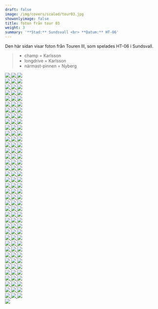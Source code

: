 ```yaml
---  
draft: false  
image: /img/covers/scaled/tour03.jpg  
showonlyimage: false  
title: foton från tour 03  
weight: 3  
summary: '**Stad:** Sundsvall <br> **Datum:** HT-06'  
---
```


Den här sidan visar foton från Touren III, som spelades HT-06 i
Sundsvall.

> -   champ = Karlsson  
> -   longdrive = Karlsson  
> -   närmast-pinnen = Nyberg

<div class="col-md-8"> <div class="row">  
<a href="/img/tour03/scaled/001.JPG" data-toggle="lightbox" data-gallery="example-gallery" class="col-sm-4">
<img src="/img/tour03/thumbs/001.JPG" class="img-fluid"> </a>  
<a href="/img/tour03/scaled/002.JPG" data-toggle="lightbox" data-gallery="example-gallery" class="col-sm-4">
<img src="/img/tour03/thumbs/002.JPG" class="img-fluid"> </a>  
<a href="/img/tour03/scaled/003.JPG" data-toggle="lightbox" data-gallery="example-gallery" class="col-sm-4">
<img src="/img/tour03/thumbs/003.JPG" class="img-fluid"> </a> </div>
<div class="row">  
<a href="/img/tour03/scaled/004.JPG" data-toggle="lightbox" data-gallery="example-gallery" class="col-sm-4">
<img src="/img/tour03/thumbs/004.JPG" class="img-fluid"> </a>  
<a href="/img/tour03/scaled/005.JPG" data-toggle="lightbox" data-gallery="example-gallery" class="col-sm-4">
<img src="/img/tour03/thumbs/005.JPG" class="img-fluid"> </a>  
<a href="/img/tour03/scaled/006.JPG" data-toggle="lightbox" data-gallery="example-gallery" class="col-sm-4">
<img src="/img/tour03/thumbs/006.JPG" class="img-fluid"> </a> </div>
<div class="row">  
<a href="/img/tour03/scaled/007.JPG" data-toggle="lightbox" data-gallery="example-gallery" class="col-sm-4">
<img src="/img/tour03/thumbs/007.JPG" class="img-fluid"> </a>  
<a href="/img/tour03/scaled/008.JPG" data-toggle="lightbox" data-gallery="example-gallery" class="col-sm-4">
<img src="/img/tour03/thumbs/008.JPG" class="img-fluid"> </a>  
<a href="/img/tour03/scaled/009.JPG" data-toggle="lightbox" data-gallery="example-gallery" class="col-sm-4">
<img src="/img/tour03/thumbs/009.JPG" class="img-fluid"> </a> </div>
<div class="row">  
<a href="/img/tour03/scaled/010.JPG" data-toggle="lightbox" data-gallery="example-gallery" class="col-sm-4">
<img src="/img/tour03/thumbs/010.JPG" class="img-fluid"> </a>  
<a href="/img/tour03/scaled/011.JPG" data-toggle="lightbox" data-gallery="example-gallery" class="col-sm-4">
<img src="/img/tour03/thumbs/011.JPG" class="img-fluid"> </a>  
<a href="/img/tour03/scaled/012.JPG" data-toggle="lightbox" data-gallery="example-gallery" class="col-sm-4">
<img src="/img/tour03/thumbs/012.JPG" class="img-fluid"> </a> </div>
<div class="row">  
<a href="/img/tour03/scaled/013.JPG" data-toggle="lightbox" data-gallery="example-gallery" class="col-sm-4">
<img src="/img/tour03/thumbs/013.JPG" class="img-fluid"> </a>  
<a href="/img/tour03/scaled/014.JPG" data-toggle="lightbox" data-gallery="example-gallery" class="col-sm-4">
<img src="/img/tour03/thumbs/014.JPG" class="img-fluid"> </a>  
<a href="/img/tour03/scaled/015.JPG" data-toggle="lightbox" data-gallery="example-gallery" class="col-sm-4">
<img src="/img/tour03/thumbs/015.JPG" class="img-fluid"> </a> </div>
<div class="row">  
<a href="/img/tour03/scaled/016.JPG" data-toggle="lightbox" data-gallery="example-gallery" class="col-sm-4">
<img src="/img/tour03/thumbs/016.JPG" class="img-fluid"> </a>  
<a href="/img/tour03/scaled/017.JPG" data-toggle="lightbox" data-gallery="example-gallery" class="col-sm-4">
<img src="/img/tour03/thumbs/017.JPG" class="img-fluid"> </a>  
<a href="/img/tour03/scaled/018.JPG" data-toggle="lightbox" data-gallery="example-gallery" class="col-sm-4">
<img src="/img/tour03/thumbs/018.JPG" class="img-fluid"> </a> </div>
<div class="row">  
<a href="/img/tour03/scaled/019.JPG" data-toggle="lightbox" data-gallery="example-gallery" class="col-sm-4">
<img src="/img/tour03/thumbs/019.JPG" class="img-fluid"> </a>  
<a href="/img/tour03/scaled/020.JPG" data-toggle="lightbox" data-gallery="example-gallery" class="col-sm-4">
<img src="/img/tour03/thumbs/020.JPG" class="img-fluid"> </a>  
<a href="/img/tour03/scaled/021.JPG" data-toggle="lightbox" data-gallery="example-gallery" class="col-sm-4">
<img src="/img/tour03/thumbs/021.JPG" class="img-fluid"> </a> </div>
<div class="row">  
<a href="/img/tour03/scaled/022.JPG" data-toggle="lightbox" data-gallery="example-gallery" class="col-sm-4">
<img src="/img/tour03/thumbs/022.JPG" class="img-fluid"> </a>  
<a href="/img/tour03/scaled/023.JPG" data-toggle="lightbox" data-gallery="example-gallery" class="col-sm-4">
<img src="/img/tour03/thumbs/023.JPG" class="img-fluid"> </a>  
<a href="/img/tour03/scaled/024.JPG" data-toggle="lightbox" data-gallery="example-gallery" class="col-sm-4">
<img src="/img/tour03/thumbs/024.JPG" class="img-fluid"> </a> </div>
<div class="row">  
<a href="/img/tour03/scaled/025.JPG" data-toggle="lightbox" data-gallery="example-gallery" class="col-sm-4">
<img src="/img/tour03/thumbs/025.JPG" class="img-fluid"> </a>  
<a href="/img/tour03/scaled/026.JPG" data-toggle="lightbox" data-gallery="example-gallery" class="col-sm-4">
<img src="/img/tour03/thumbs/026.JPG" class="img-fluid"> </a>  
<a href="/img/tour03/scaled/027.JPG" data-toggle="lightbox" data-gallery="example-gallery" class="col-sm-4">
<img src="/img/tour03/thumbs/027.JPG" class="img-fluid"> </a> </div>
<div class="row">  
<a href="/img/tour03/scaled/028.JPG" data-toggle="lightbox" data-gallery="example-gallery" class="col-sm-4">
<img src="/img/tour03/thumbs/028.JPG" class="img-fluid"> </a>  
<a href="/img/tour03/scaled/029.JPG" data-toggle="lightbox" data-gallery="example-gallery" class="col-sm-4">
<img src="/img/tour03/thumbs/029.JPG" class="img-fluid"> </a>  
<a href="/img/tour03/scaled/030.JPG" data-toggle="lightbox" data-gallery="example-gallery" class="col-sm-4">
<img src="/img/tour03/thumbs/030.JPG" class="img-fluid"> </a> </div>
<div class="row">  
<a href="/img/tour03/scaled/031.JPG" data-toggle="lightbox" data-gallery="example-gallery" class="col-sm-4">
<img src="/img/tour03/thumbs/031.JPG" class="img-fluid"> </a>  
<a href="/img/tour03/scaled/032.JPG" data-toggle="lightbox" data-gallery="example-gallery" class="col-sm-4">
<img src="/img/tour03/thumbs/032.JPG" class="img-fluid"> </a>  
<a href="/img/tour03/scaled/033.JPG" data-toggle="lightbox" data-gallery="example-gallery" class="col-sm-4">
<img src="/img/tour03/thumbs/033.JPG" class="img-fluid"> </a> </div>
<div class="row">  
<a href="/img/tour03/scaled/034.JPG" data-toggle="lightbox" data-gallery="example-gallery" class="col-sm-4">
<img src="/img/tour03/thumbs/034.JPG" class="img-fluid"> </a>  
<a href="/img/tour03/scaled/035.JPG" data-toggle="lightbox" data-gallery="example-gallery" class="col-sm-4">
<img src="/img/tour03/thumbs/035.JPG" class="img-fluid"> </a>  
<a href="/img/tour03/scaled/036.JPG" data-toggle="lightbox" data-gallery="example-gallery" class="col-sm-4">
<img src="/img/tour03/thumbs/036.JPG" class="img-fluid"> </a> </div>
<div class="row">  
<a href="/img/tour03/scaled/037.JPG" data-toggle="lightbox" data-gallery="example-gallery" class="col-sm-4">
<img src="/img/tour03/thumbs/037.JPG" class="img-fluid"> </a>  
<a href="/img/tour03/scaled/038.JPG" data-toggle="lightbox" data-gallery="example-gallery" class="col-sm-4">
<img src="/img/tour03/thumbs/038.JPG" class="img-fluid"> </a>  
<a href="/img/tour03/scaled/039.JPG" data-toggle="lightbox" data-gallery="example-gallery" class="col-sm-4">
<img src="/img/tour03/thumbs/039.JPG" class="img-fluid"> </a> </div>
<div class="row">  
<a href="/img/tour03/scaled/040.JPG" data-toggle="lightbox" data-gallery="example-gallery" class="col-sm-4">
<img src="/img/tour03/thumbs/040.JPG" class="img-fluid"> </a>  
<a href="/img/tour03/scaled/041.JPG" data-toggle="lightbox" data-gallery="example-gallery" class="col-sm-4">
<img src="/img/tour03/thumbs/041.JPG" class="img-fluid"> </a>  
<a href="/img/tour03/scaled/042.JPG" data-toggle="lightbox" data-gallery="example-gallery" class="col-sm-4">
<img src="/img/tour03/thumbs/042.JPG" class="img-fluid"> </a> </div>
<div class="row">  
<a href="/img/tour03/scaled/043.JPG" data-toggle="lightbox" data-gallery="example-gallery" class="col-sm-4">
<img src="/img/tour03/thumbs/043.JPG" class="img-fluid"> </a>  
<a href="/img/tour03/scaled/044.JPG" data-toggle="lightbox" data-gallery="example-gallery" class="col-sm-4">
<img src="/img/tour03/thumbs/044.JPG" class="img-fluid"> </a>  
<a href="/img/tour03/scaled/045.JPG" data-toggle="lightbox" data-gallery="example-gallery" class="col-sm-4">
<img src="/img/tour03/thumbs/045.JPG" class="img-fluid"> </a> </div>
<div class="row">  
<a href="/img/tour03/scaled/046.JPG" data-toggle="lightbox" data-gallery="example-gallery" class="col-sm-4">
<img src="/img/tour03/thumbs/046.JPG" class="img-fluid"> </a>  
<a href="/img/tour03/scaled/047.JPG" data-toggle="lightbox" data-gallery="example-gallery" class="col-sm-4">
<img src="/img/tour03/thumbs/047.JPG" class="img-fluid"> </a>  
<a href="/img/tour03/scaled/048.JPG" data-toggle="lightbox" data-gallery="example-gallery" class="col-sm-4">
<img src="/img/tour03/thumbs/048.JPG" class="img-fluid"> </a> </div>
<div class="row">  
<a href="/img/tour03/scaled/049.JPG" data-toggle="lightbox" data-gallery="example-gallery" class="col-sm-4">
<img src="/img/tour03/thumbs/049.JPG" class="img-fluid"> </a>  
<a href="/img/tour03/scaled/050.JPG" data-toggle="lightbox" data-gallery="example-gallery" class="col-sm-4">
<img src="/img/tour03/thumbs/050.JPG" class="img-fluid"> </a>  
<a href="/img/tour03/scaled/051.JPG" data-toggle="lightbox" data-gallery="example-gallery" class="col-sm-4">
<img src="/img/tour03/thumbs/051.JPG" class="img-fluid"> </a> </div>
<div class="row">  
<a href="/img/tour03/scaled/052.JPG" data-toggle="lightbox" data-gallery="example-gallery" class="col-sm-4">
<img src="/img/tour03/thumbs/052.JPG" class="img-fluid"> </a>  
<a href="/img/tour03/scaled/053.JPG" data-toggle="lightbox" data-gallery="example-gallery" class="col-sm-4">
<img src="/img/tour03/thumbs/053.JPG" class="img-fluid"> </a>  
<a href="/img/tour03/scaled/054.JPG" data-toggle="lightbox" data-gallery="example-gallery" class="col-sm-4">
<img src="/img/tour03/thumbs/054.JPG" class="img-fluid"> </a> </div>
<div class="row">  
<a href="/img/tour03/scaled/055.JPG" data-toggle="lightbox" data-gallery="example-gallery" class="col-sm-4">
<img src="/img/tour03/thumbs/055.JPG" class="img-fluid"> </a>  
<a href="/img/tour03/scaled/056.JPG" data-toggle="lightbox" data-gallery="example-gallery" class="col-sm-4">
<img src="/img/tour03/thumbs/056.JPG" class="img-fluid"> </a>  
<a href="/img/tour03/scaled/057.JPG" data-toggle="lightbox" data-gallery="example-gallery" class="col-sm-4">
<img src="/img/tour03/thumbs/057.JPG" class="img-fluid"> </a> </div>
<div class="row">  
<a href="/img/tour03/scaled/058.JPG" data-toggle="lightbox" data-gallery="example-gallery" class="col-sm-4">
<img src="/img/tour03/thumbs/058.JPG" class="img-fluid"> </a>  
<a href="/img/tour03/scaled/059.JPG" data-toggle="lightbox" data-gallery="example-gallery" class="col-sm-4">
<img src="/img/tour03/thumbs/059.JPG" class="img-fluid"> </a>  
<a href="/img/tour03/scaled/060.JPG" data-toggle="lightbox" data-gallery="example-gallery" class="col-sm-4">
<img src="/img/tour03/thumbs/060.JPG" class="img-fluid"> </a> </div>
<div class="row">  
<a href="/img/tour03/scaled/061.JPG" data-toggle="lightbox" data-gallery="example-gallery" class="col-sm-4">
<img src="/img/tour03/thumbs/061.JPG" class="img-fluid"> </a>  
<a href="/img/tour03/scaled/062.JPG" data-toggle="lightbox" data-gallery="example-gallery" class="col-sm-4">
<img src="/img/tour03/thumbs/062.JPG" class="img-fluid"> </a>  
<a href="/img/tour03/scaled/063.JPG" data-toggle="lightbox" data-gallery="example-gallery" class="col-sm-4">
<img src="/img/tour03/thumbs/063.JPG" class="img-fluid"> </a> </div>
<div class="row">  
<a href="/img/tour03/scaled/064.JPG" data-toggle="lightbox" data-gallery="example-gallery" class="col-sm-4">
<img src="/img/tour03/thumbs/064.JPG" class="img-fluid"> </a>  
<a href="/img/tour03/scaled/065.JPG" data-toggle="lightbox" data-gallery="example-gallery" class="col-sm-4">
<img src="/img/tour03/thumbs/065.JPG" class="img-fluid"> </a>  
<a href="/img/tour03/scaled/066.JPG" data-toggle="lightbox" data-gallery="example-gallery" class="col-sm-4">
<img src="/img/tour03/thumbs/066.JPG" class="img-fluid"> </a> </div>
<div class="row">  
<a href="/img/tour03/scaled/067.JPG" data-toggle="lightbox" data-gallery="example-gallery" class="col-sm-4">
<img src="/img/tour03/thumbs/067.JPG" class="img-fluid"> </a>  
<a href="/img/tour03/scaled/068.JPG" data-toggle="lightbox" data-gallery="example-gallery" class="col-sm-4">
<img src="/img/tour03/thumbs/068.JPG" class="img-fluid"> </a>  
<a href="/img/tour03/scaled/069.JPG" data-toggle="lightbox" data-gallery="example-gallery" class="col-sm-4">
<img src="/img/tour03/thumbs/069.JPG" class="img-fluid"> </a> </div>
<div class="row">  
<a href="/img/tour03/scaled/070.JPG" data-toggle="lightbox" data-gallery="example-gallery" class="col-sm-4">
<img src="/img/tour03/thumbs/070.JPG" class="img-fluid"> </a>  
<a href="/img/tour03/scaled/071.JPG" data-toggle="lightbox" data-gallery="example-gallery" class="col-sm-4">
<img src="/img/tour03/thumbs/071.JPG" class="img-fluid"> </a>  
<a href="/img/tour03/scaled/072.JPG" data-toggle="lightbox" data-gallery="example-gallery" class="col-sm-4">
<img src="/img/tour03/thumbs/072.JPG" class="img-fluid"> </a> </div>
<div class="row">  
<a href="/img/tour03/scaled/073.JPG" data-toggle="lightbox" data-gallery="example-gallery" class="col-sm-4">
<img src="/img/tour03/thumbs/073.JPG" class="img-fluid"> </a>  
<a href="/img/tour03/scaled/074.JPG" data-toggle="lightbox" data-gallery="example-gallery" class="col-sm-4">
<img src="/img/tour03/thumbs/074.JPG" class="img-fluid"> </a>  
<a href="/img/tour03/scaled/075.JPG" data-toggle="lightbox" data-gallery="example-gallery" class="col-sm-4">
<img src="/img/tour03/thumbs/075.JPG" class="img-fluid"> </a> </div>
<div class="row">  
<a href="/img/tour03/scaled/076.JPG" data-toggle="lightbox" data-gallery="example-gallery" class="col-sm-4">
<img src="/img/tour03/thumbs/076.JPG" class="img-fluid"> </a>  
<a href="/img/tour03/scaled/077.JPG" data-toggle="lightbox" data-gallery="example-gallery" class="col-sm-4">
<img src="/img/tour03/thumbs/077.JPG" class="img-fluid"> </a>  
<a href="/img/tour03/scaled/078.JPG" data-toggle="lightbox" data-gallery="example-gallery" class="col-sm-4">
<img src="/img/tour03/thumbs/078.JPG" class="img-fluid"> </a> </div>
<div class="row">  
<a href="/img/tour03/scaled/079.JPG" data-toggle="lightbox" data-gallery="example-gallery" class="col-sm-4">
<img src="/img/tour03/thumbs/079.JPG" class="img-fluid"> </a>  
<a href="/img/tour03/scaled/080.JPG" data-toggle="lightbox" data-gallery="example-gallery" class="col-sm-4">
<img src="/img/tour03/thumbs/080.JPG" class="img-fluid"> </a>  
<a href="/img/tour03/scaled/081.JPG" data-toggle="lightbox" data-gallery="example-gallery" class="col-sm-4">
<img src="/img/tour03/thumbs/081.JPG" class="img-fluid"> </a> </div>
<div class="row">  
<a href="/img/tour03/scaled/082.JPG" data-toggle="lightbox" data-gallery="example-gallery" class="col-sm-4">
<img src="/img/tour03/thumbs/082.JPG" class="img-fluid"> </a>  
<a href="/img/tour03/scaled/083.JPG" data-toggle="lightbox" data-gallery="example-gallery" class="col-sm-4">
<img src="/img/tour03/thumbs/083.JPG" class="img-fluid"> </a>  
<a href="/img/tour03/scaled/084.JPG" data-toggle="lightbox" data-gallery="example-gallery" class="col-sm-4">
<img src="/img/tour03/thumbs/084.JPG" class="img-fluid"> </a> </div>
<div class="row">  
<a href="/img/tour03/scaled/085.JPG" data-toggle="lightbox" data-gallery="example-gallery" class="col-sm-4">
<img src="/img/tour03/thumbs/085.JPG" class="img-fluid"> </a>  
<a href="/img/tour03/scaled/086.JPG" data-toggle="lightbox" data-gallery="example-gallery" class="col-sm-4">
<img src="/img/tour03/thumbs/086.JPG" class="img-fluid"> </a>  
<a href="/img/tour03/scaled/087.JPG" data-toggle="lightbox" data-gallery="example-gallery" class="col-sm-4">
<img src="/img/tour03/thumbs/087.JPG" class="img-fluid"> </a> </div>
<div class="row">  
<a href="/img/tour03/scaled/088.JPG" data-toggle="lightbox" data-gallery="example-gallery" class="col-sm-4">
<img src="/img/tour03/thumbs/088.JPG" class="img-fluid"> </a>  
<a href="/img/tour03/scaled/089.JPG" data-toggle="lightbox" data-gallery="example-gallery" class="col-sm-4">
<img src="/img/tour03/thumbs/089.JPG" class="img-fluid"> </a>  
<a href="/img/tour03/scaled/090.JPG" data-toggle="lightbox" data-gallery="example-gallery" class="col-sm-4">
<img src="/img/tour03/thumbs/090.JPG" class="img-fluid"> </a> </div>
<div class="row">  
<a href="/img/tour03/scaled/091.JPG" data-toggle="lightbox" data-gallery="example-gallery" class="col-sm-4">
<img src="/img/tour03/thumbs/091.JPG" class="img-fluid"> </a>  
<a href="/img/tour03/scaled/092.JPG" data-toggle="lightbox" data-gallery="example-gallery" class="col-sm-4">
<img src="/img/tour03/thumbs/092.JPG" class="img-fluid"> </a>  
<a href="/img/tour03/scaled/093.JPG" data-toggle="lightbox" data-gallery="example-gallery" class="col-sm-4">
<img src="/img/tour03/thumbs/093.JPG" class="img-fluid"> </a> </div>
<div class="row">  
<a href="/img/tour03/scaled/094.JPG" data-toggle="lightbox" data-gallery="example-gallery" class="col-sm-4">
<img src="/img/tour03/thumbs/094.JPG" class="img-fluid"> </a>  
<a href="/img/tour03/scaled/095.JPG" data-toggle="lightbox" data-gallery="example-gallery" class="col-sm-4">
<img src="/img/tour03/thumbs/095.JPG" class="img-fluid"> </a>  
<a href="/img/tour03/scaled/096.JPG" data-toggle="lightbox" data-gallery="example-gallery" class="col-sm-4">
<img src="/img/tour03/thumbs/096.JPG" class="img-fluid"> </a> </div>
<div class="row">  
<a href="/img/tour03/scaled/097.JPG" data-toggle="lightbox" data-gallery="example-gallery" class="col-sm-4">
<img src="/img/tour03/thumbs/097.JPG" class="img-fluid"> </a>  
<a href="/img/tour03/scaled/098.JPG" data-toggle="lightbox" data-gallery="example-gallery" class="col-sm-4">
<img src="/img/tour03/thumbs/098.JPG" class="img-fluid"> </a>  
<a href="/img/tour03/scaled/099.JPG" data-toggle="lightbox" data-gallery="example-gallery" class="col-sm-4">
<img src="/img/tour03/thumbs/099.JPG" class="img-fluid"> </a> </div>
<div class="row">  
<a href="/img/tour03/scaled/100.JPG" data-toggle="lightbox" data-gallery="example-gallery" class="col-sm-4">
<img src="/img/tour03/thumbs/100.JPG" class="img-fluid"> </a>  
<a href="/img/tour03/scaled/101.JPG" data-toggle="lightbox" data-gallery="example-gallery" class="col-sm-4">
<img src="/img/tour03/thumbs/101.JPG" class="img-fluid"> </a>  
<a href="/img/tour03/scaled/102.JPG" data-toggle="lightbox" data-gallery="example-gallery" class="col-sm-4">
<img src="/img/tour03/thumbs/102.JPG" class="img-fluid"> </a> </div>
<div class="row">  
<a href="/img/tour03/scaled/103.JPG" data-toggle="lightbox" data-gallery="example-gallery" class="col-sm-4">
<img src="/img/tour03/thumbs/103.JPG" class="img-fluid"> </a>  
<a href="/img/tour03/scaled/104.JPG" data-toggle="lightbox" data-gallery="example-gallery" class="col-sm-4">
<img src="/img/tour03/thumbs/104.JPG" class="img-fluid"> </a>  
<a href="/img/tour03/scaled/105.JPG" data-toggle="lightbox" data-gallery="example-gallery" class="col-sm-4">
<img src="/img/tour03/thumbs/105.JPG" class="img-fluid"> </a> </div>
<div class="row">  
<a href="/img/tour03/scaled/106.JPG" data-toggle="lightbox" data-gallery="example-gallery" class="col-sm-4">
<img src="/img/tour03/thumbs/106.JPG" class="img-fluid"> </a>  
<a href="/img/tour03/scaled/107.JPG" data-toggle="lightbox" data-gallery="example-gallery" class="col-sm-4">
<img src="/img/tour03/thumbs/107.JPG" class="img-fluid"> </a>  
<a href="/img/tour03/scaled/108.JPG" data-toggle="lightbox" data-gallery="example-gallery" class="col-sm-4">
<img src="/img/tour03/thumbs/108.JPG" class="img-fluid"> </a> </div>
<div class="row">  
<a href="/img/tour03/scaled/109.JPG" data-toggle="lightbox" data-gallery="example-gallery" class="col-sm-4">
<img src="/img/tour03/thumbs/109.JPG" class="img-fluid"> </a>  
<a href="/img/tour03/scaled/110.JPG" data-toggle="lightbox" data-gallery="example-gallery" class="col-sm-4">
<img src="/img/tour03/thumbs/110.JPG" class="img-fluid"> </a>  
<a href="/img/tour03/scaled/111.JPG" data-toggle="lightbox" data-gallery="example-gallery" class="col-sm-4">
<img src="/img/tour03/thumbs/111.JPG" class="img-fluid"> </a> </div>
<div class="row">  
<a href="/img/tour03/scaled/112.JPG" data-toggle="lightbox" data-gallery="example-gallery" class="col-sm-4">
<img src="/img/tour03/thumbs/112.JPG" class="img-fluid"> </a>  
<a href="/img/tour03/scaled/113.JPG" data-toggle="lightbox" data-gallery="example-gallery" class="col-sm-4">
<img src="/img/tour03/thumbs/113.JPG" class="img-fluid"> </a>  
<a href="/img/tour03/scaled/114.JPG" data-toggle="lightbox" data-gallery="example-gallery" class="col-sm-4">
<img src="/img/tour03/thumbs/114.JPG" class="img-fluid"> </a> </div>
<div class="row">  
<a href="/img/tour03/scaled/115.JPG" data-toggle="lightbox" data-gallery="example-gallery" class="col-sm-4">
<img src="/img/tour03/thumbs/115.JPG" class="img-fluid"> </a>  
<a href="/img/tour03/scaled/116.JPG" data-toggle="lightbox" data-gallery="example-gallery" class="col-sm-4">
<img src="/img/tour03/thumbs/116.JPG" class="img-fluid"> </a>  
<a href="/img/tour03/scaled/117.JPG" data-toggle="lightbox" data-gallery="example-gallery" class="col-sm-4">
<img src="/img/tour03/thumbs/117.JPG" class="img-fluid"> </a> </div>
<div class="row">  
<a href="/img/tour03/scaled/118.JPG" data-toggle="lightbox" data-gallery="example-gallery" class="col-sm-4">
<img src="/img/tour03/thumbs/118.JPG" class="img-fluid"> </a> </div>
</div>
